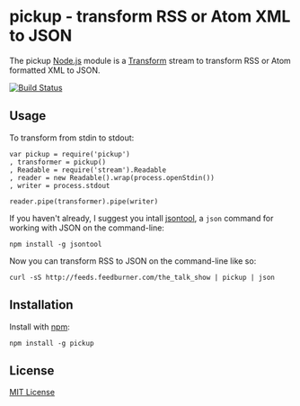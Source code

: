 # pickup - transform RSS or Atom XML to JSON 

The pickup [Node.js](http://nodejs.org/) module is a [Transform](http://nodejs.org/api/stream.html#stream_class_stream_transform) stream to transform RSS or Atom formatted XML to JSON.

[![Build Status](https://secure.travis-ci.org/michaelnisi/pickup.png)](http://travis-ci.org/michaelnisi/pickup)

## Usage
    
To transform from stdin to stdout:
    
    var pickup = require('pickup')
    , transformer = pickup()
    , Readable = require('stream').Readable
    , reader = new Readable().wrap(process.openStdin())
    , writer = process.stdout

    reader.pipe(transformer).pipe(writer)

If you haven't already, I suggest you intall [jsontool](https://github.com/trentm/json), a `json` command for working with JSON on the command-line:

    npm install -g jsontool

Now you can transform RSS to JSON on the command-line like so:

    curl -sS http://feeds.feedburner.com/the_talk_show | pickup | json
   
## Installation

Install with [npm](https://npmjs.org):

    npm install -g pickup

## License

[MIT License](https://raw.github.com/michaelnisi/pickup/master/LICENSE)
